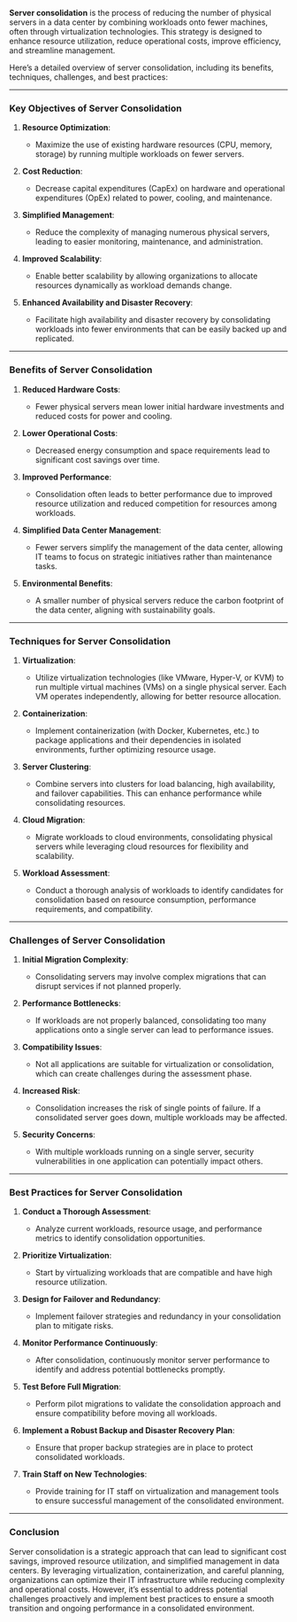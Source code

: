 **Server consolidation** is the process of reducing the number of physical servers in a data center by combining workloads onto fewer machines, often through virtualization technologies. This strategy is designed to enhance resource utilization, reduce operational costs, improve efficiency, and streamline management.

Here’s a detailed overview of server consolidation, including its benefits, techniques, challenges, and best practices:

---

### **Key Objectives of Server Consolidation**

1. **Resource Optimization**:
   - Maximize the use of existing hardware resources (CPU, memory, storage) by running multiple workloads on fewer servers.
  
2. **Cost Reduction**:
   - Decrease capital expenditures (CapEx) on hardware and operational expenditures (OpEx) related to power, cooling, and maintenance.

3. **Simplified Management**:
   - Reduce the complexity of managing numerous physical servers, leading to easier monitoring, maintenance, and administration.

4. **Improved Scalability**:
   - Enable better scalability by allowing organizations to allocate resources dynamically as workload demands change.

5. **Enhanced Availability and Disaster Recovery**:
   - Facilitate high availability and disaster recovery by consolidating workloads into fewer environments that can be easily backed up and replicated.

---

### **Benefits of Server Consolidation**

1. **Reduced Hardware Costs**:
   - Fewer physical servers mean lower initial hardware investments and reduced costs for power and cooling.

2. **Lower Operational Costs**:
   - Decreased energy consumption and space requirements lead to significant cost savings over time.

3. **Improved Performance**:
   - Consolidation often leads to better performance due to improved resource utilization and reduced competition for resources among workloads.

4. **Simplified Data Center Management**:
   - Fewer servers simplify the management of the data center, allowing IT teams to focus on strategic initiatives rather than maintenance tasks.

5. **Environmental Benefits**:
   - A smaller number of physical servers reduce the carbon footprint of the data center, aligning with sustainability goals.

---

### **Techniques for Server Consolidation**

1. **Virtualization**:
   - Utilize virtualization technologies (like VMware, Hyper-V, or KVM) to run multiple virtual machines (VMs) on a single physical server. Each VM operates independently, allowing for better resource allocation.

2. **Containerization**:
   - Implement containerization (with Docker, Kubernetes, etc.) to package applications and their dependencies in isolated environments, further optimizing resource usage.

3. **Server Clustering**:
   - Combine servers into clusters for load balancing, high availability, and failover capabilities. This can enhance performance while consolidating resources.

4. **Cloud Migration**:
   - Migrate workloads to cloud environments, consolidating physical servers while leveraging cloud resources for flexibility and scalability.

5. **Workload Assessment**:
   - Conduct a thorough analysis of workloads to identify candidates for consolidation based on resource consumption, performance requirements, and compatibility.

---

### **Challenges of Server Consolidation**

1. **Initial Migration Complexity**:
   - Consolidating servers may involve complex migrations that can disrupt services if not planned properly.

2. **Performance Bottlenecks**:
   - If workloads are not properly balanced, consolidating too many applications onto a single server can lead to performance issues.

3. **Compatibility Issues**:
   - Not all applications are suitable for virtualization or consolidation, which can create challenges during the assessment phase.

4. **Increased Risk**:
   - Consolidation increases the risk of single points of failure. If a consolidated server goes down, multiple workloads may be affected.

5. **Security Concerns**:
   - With multiple workloads running on a single server, security vulnerabilities in one application can potentially impact others.

---

### **Best Practices for Server Consolidation**

1. **Conduct a Thorough Assessment**:
   - Analyze current workloads, resource usage, and performance metrics to identify consolidation opportunities.

2. **Prioritize Virtualization**:
   - Start by virtualizing workloads that are compatible and have high resource utilization.

3. **Design for Failover and Redundancy**:
   - Implement failover strategies and redundancy in your consolidation plan to mitigate risks.

4. **Monitor Performance Continuously**:
   - After consolidation, continuously monitor server performance to identify and address potential bottlenecks promptly.

5. **Test Before Full Migration**:
   - Perform pilot migrations to validate the consolidation approach and ensure compatibility before moving all workloads.

6. **Implement a Robust Backup and Disaster Recovery Plan**:
   - Ensure that proper backup strategies are in place to protect consolidated workloads.

7. **Train Staff on New Technologies**:
   - Provide training for IT staff on virtualization and management tools to ensure successful management of the consolidated environment.

---

### **Conclusion**

Server consolidation is a strategic approach that can lead to significant cost savings, improved resource utilization, and simplified management in data centers. By leveraging virtualization, containerization, and careful planning, organizations can optimize their IT infrastructure while reducing complexity and operational costs. However, it’s essential to address potential challenges proactively and implement best practices to ensure a smooth transition and ongoing performance in a consolidated environment.
